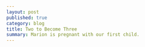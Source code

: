 ```yaml
---
layout: post
published: true
category: blog
title: Two to Become Three
summary: Marion is pregnant with our first child.
---
```

